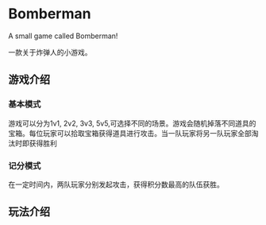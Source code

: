 # Bomberman
A small game called Bomberman!

一款关于炸弹人的小游戏。

## 游戏介绍
### 基本模式
游戏可以分为1v1, 2v2, 3v3, 5v5,可选择不同的场景。游戏会随机掉落不同道具的宝箱。每位玩家可以拾取宝箱获得道具进行攻击。当一队玩家将另一队玩家全部淘汰时即获得胜利

### 记分模式
在一定时间内，两队玩家分别发起攻击，获得积分数最高的队伍获胜。

## 玩法介绍